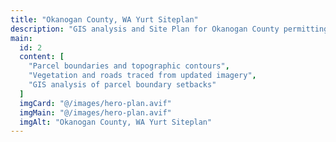 ```yaml
---
title: "Okanogan County, WA Yurt Siteplan"
description: "GIS analysis and Site Plan for Okanogan County permitting applications." 
main:
  id: 2
  content: [
    "Parcel boundaries and topographic contours",
    "Vegetation and roads traced from updated imagery",
    "GIS analysis of parcel boundary setbacks"
  ]
  imgCard: "@/images/hero-plan.avif"
  imgMain: "@/images/hero-plan.avif"
  imgAlt: "Okanogan County, WA Yurt Siteplan"
---
```

